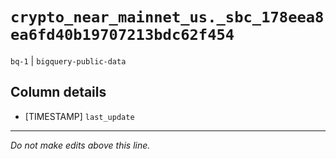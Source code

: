 # `crypto_near_mainnet_us._sbc_178eea8ea6fd40b19707213bdc62f454`
`bq-1` | `bigquery-public-data`

## Column details
* [TIMESTAMP] `last_update`

-------------------------------------------------------------------------------
*Do not make edits above this line.*
